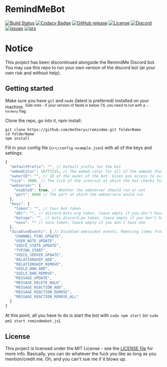 # RemindMeBot 

[![Build Status](https://travis-ci.org/Aetheryx/remindme.svg?branch=master)](https://travis-ci.org/Aetheryx/remindme)
[![Codacy Badge](https://api.codacy.com/project/badge/Grade/ccbde6fcb76f489fbf5b66970ffe9757)](https://www.codacy.com/app/Aetheryx/remindme?utm_source=github.com&amp;utm_medium=referral&amp;utm_content=Aetheryx/remindme&amp;utm_campaign=Badge_Grade)
[![GitHub release](https://img.shields.io/github/release/Aetheryx/remindme.svg)](https://github.com/Aetheryx/remindme/releases)
[![License](https://img.shields.io/github/license/aetheryx/remindme.svg)](https://github.com/Aetheryx/remindme/blob/master/LICENSE)
[![Discord](https://img.shields.io/discord/299979631715549184.svg)](https://discord.gg/Yphr6WG)
[![issues](https://img.shields.io/github/issues/aetheryx/remindme.svg)](https://github.com/aetheryx/remindme/issues)
[![prs](https://img.shields.io/github/issues-pr/aetheryx/remindme.svg)](https://github.com/aetheryx/remindme/pulls)

# Notice
This project has been discontinued alongside the RemindMe Discord bot. You may use this repo to run your own version of the discord bot (at your own risk and without help).

## Getting started

Make sure you have `git` and `node` (latest is preferred) installed on your machine. <sup>Side note - if your version of Node is below 7.6, you need to run with a `--harmony` flag.</sup>

Clone the repo, go into it, npm install:
```
git clone https://github.com/Aetheryx/remindme.git folderName
cd folderName
npm install
```

Fill in your config file (`src/config-example.json`) with all of the keys and settings:
```js
{
  "defaultPrefix": "", // Default prefix for the bot
  "embedColor": 16777215, // The embed color for all of the embeds that the bot returns, in base10
  "ownerID": "", // ID of the owner of the bot. Gives you access to eval / bash commands
  "tick": 3000, // The tick of the interval at which the bot checks for reminders that are due. Don't put this too low or it'll start sending double reminders
  "webserver": {
    "enabled": true, // Whether the webserver should run or not
    "port": 8080 // The port at which the webserverw would run
  },
  "keys": {
    "token": "", // Your bot token
    "dbl": "", // discord.bots.org token, leave empty if you don't have one
    "botspw": "", // bots.discord.pw token, leave empty if you don't have one
    "novo": "" // novo token, leave empty if you don't have one
  },
  "disabledEvents": [ // Disabled websocket events. Removing items from this list is probably harmless, but adding some can fuck up things. Be careful.
    "CHANNEL_PINS_UPDATE",
    "USER_NOTE_UPDATE",
    "VOICE_STATE_UPDATE",
    "TYPING_START",
    "VOICE_SERVER_UPDATE",
    "RELATIONSHIP_ADD",
    "RELATIONSHIP_REMOVE",
    "GUILD_BAN_ADD",
    "GUILD_BAN_REMOVE", 
    "MESSAGE_UPDATE",
    "MESSAGE_DELETE_BULK",
    "MESSAGE_REACTION_ADD",
    "MESSAGE_REACTION_REMOVE",
    "MESSAGE_REACTION_REMOVE_ALL"
  ]
}

```

At this point, all you have to do is start the bot with `sudo npm start` (or `sudo pm2 start remindmebot.js`).

## License
This project is licensed under the MIT License - see the [LICENSE file](https://github.com/Aetheryx/remindme/blob/master/LICENSE) for more info. Basically, you can do whatever the fuck you like as long as you mention/credit me. Oh, and you can't sue me if it blows up.
